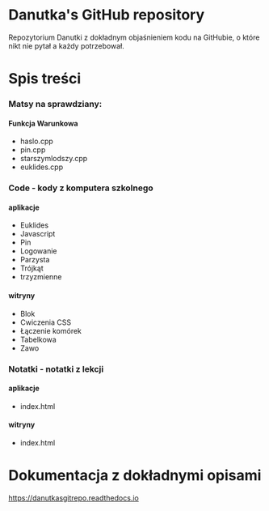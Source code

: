 # Danutka's GitHub repository
Repozytorium Danutki z dokładnym objaśnieniem kodu na GitHubie, o które nikt nie pytał a każdy potrzebował.

# Spis treści
### Matsy na sprawdziany:
#### Funkcja Warunkowa
- haslo.cpp
- pin.cpp
- starszymlodszy.cpp
- euklides.cpp
### Code - kody z komputera szkolnego
#### aplikacje
- Euklides
- Javascript
- Pin
- Logowanie
- Parzysta
- Trójkąt
- trzyzmienne
#### witryny
- Blok
- Cwiczenia CSS
- Łączenie komórek
- Tabelkowa
- Zawo
### Notatki - notatki z lekcji
#### aplikacje
- index.html
#### witryny
- index.html

# Dokumentacja z dokładnymi opisami
https://danutkasgitrepo.readthedocs.io